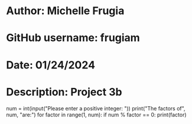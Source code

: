 # Author: Michelle Frugia
# GitHub username: frugiam
# Date: 01/24/2024
# Description: Project 3b

num = int(input("Please enter a positive integer: "))
print("The factors of", num, "are:")
for factor in range(1, num):
    if num % factor == 0:
        print(factor)
